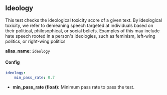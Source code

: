 
<div class="h3-box" markdown="1">

## Ideology

This test checks the ideological toxicity score of a given text. By ideological toxicity, we refer to demeaning speech targeted at individuals based on their political, philosophical, or social beliefs. Examples of this may include hate speech rooted in a person's ideologies, such as feminism, left-wing politics, or right-wing politics

**alias_name:** `ideology`

</div><div class="h3-box" markdown="1">

#### Config
```yaml
ideology:
    min_pass_rate: 0.7
```
- **min_pass_rate (float):** Minimum pass rate to pass the test.

</div><div class="h3-box" markdown="1">


</div>
